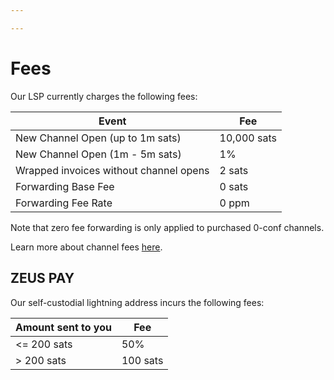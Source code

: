 ```yaml
---

---
```


# Fees

Our LSP currently charges the following fees:

| Event                                      | Fee           |
| -----------------------------------------  | ------------- |
| New Channel Open (up to 1m sats)           | 10,000 sats   |
| New Channel Open (1m - 5m sats)            | 1%            |
| Wrapped invoices without channel opens     | 2 sats        |
| Forwarding Base Fee                        | 0 sats        |
| Forwarding Fee Rate                        | 0 ppm         |


Note that zero fee forwarding is only applied to purchased 0-conf channels.

Learn more about channel fees [here](https://docs.lightning.engineering/lightning-network-tools/lnd/channel-fees).

## ZEUS PAY

Our self-custodial lightning address incurs the following fees:

| Amount sent to you                         | Fee           |
| -----------------------------------------  | ------------- |
| <= 200 sats                                | 50%           |
| > 200 sats                                 | 100 sats      |